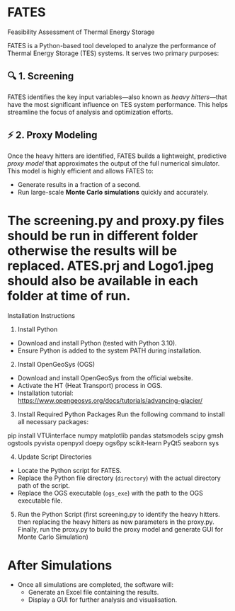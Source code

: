 # FATES
Feasibility Assessment of Thermal Energy Storage

FATES is a Python-based tool developed to analyze the performance of Thermal Energy Storage (TES) systems. It serves two primary purposes:

## 🔍 1. Screening
FATES identifies the key input variables—also known as *heavy hitters*—that have the most significant influence on TES system performance. This helps streamline the focus of analysis and optimization efforts.

## ⚡ 2. Proxy Modeling
Once the heavy hitters are identified, FATES builds a lightweight, predictive *proxy model* that approximates the output of the full numerical simulator. This model is highly efficient and allows FATES to:
- Generate results in a fraction of a second.
- Run large-scale **Monte Carlo simulations** quickly and accurately.

# The screening.py and proxy.py files should be run in different folder otherwise the results will be replaced. ATES.prj and Logo1.jpeg should also be available in each folder at time of run.

Installation Instructions

1. Install Python
- Download and install Python (tested with Python 3.10).
- Ensure Python is added to the system PATH during installation.

2. Install OpenGeoSys (OGS)
- Download and install OpenGeoSys from the official website.
- Activate the HT (Heat Transport) process in OGS.
- Installation tutorial: https://www.opengeosys.org/docs/tutorials/advancing-glacier/

3. Install Required Python Packages
Run the following command to install all necessary packages:

pip install VTUinterface numpy matplotlib pandas statsmodels scipy gmsh ogstools pyvista openpyxl  doepy ogs6py scikit-learn PyQt5 seaborn sys

4. Update Script Directories
- Locate the Python script for FATES.
- Replace the Python file directory (`directory`) with the actual directory path of the script.
- Replace the OGS executable (`ogs_exe`) with the path to the OGS executable file.

5. Run the Python Script (first screening.py to identify the heavy hitters. then replacing the heavy hitters as new parameters in the proxy.py. Finally, run the proxy.py to build the proxy model and generate GUI for Monte Carlo Simulation)

# After Simulations
- Once all simulations are completed, the software will:
  - Generate an Excel file containing the results.
  - Display a GUI for further analysis and visualisation.
